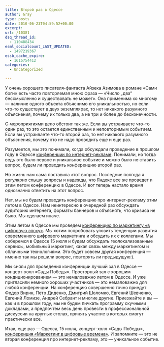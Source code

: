 ```yaml
---
title: Второй раз в Одессе
author: Gray
type: posts
date: 2010-06-23T04:59:52+00:00
excerpt:
url: /10381
dsq_thread_id:
  - 110488434
esml_socialcount_LAST_UPDATED:
  - 1497219367
essb_cache_expire:
  - 1615754412
categories:
  - Uncategorized

---
```








У очень хорошего <nobr>писателя-фантаста</nobr> Айзека Азимова в романе «Сами боги» есть часто повторяемая мною фраза — «Число „два“ бессмысленно и существовать не может». Она применима ко многому — наличие одного объекта объяснимо его уникальностью, но если <nobr>что-то</nobr> существует в двух экземплярах, то нет никакого разумного объяснения, почему их только два, а не три и более до бесконечности.

С мероприятиями дело обстоит так же. Если вы устраиваете <nobr>что-то</nobr> один раз, то это остается единственным и неповторимым событием. Если вы устраиваете <nobr>что-то</nobr> второй раз, то нет никакого разумного объяснения, почему это не надо проводить еще и еще раз.

Разумеется, мы это понимали, когда обсуждали проведение в прошлом году в Одессе <a href="http://clubs.ya.ru/yandex-ua/replies.xml?item_no=132" target="_blank">конференции по <nobr>интернет-рекламе</nobr></a>. Понимали, но тогда ведь это было первое и уникальное событие и можно было не ставить вопрос, будем ли проводить конференцию второй раз.

Но жизнь нам сама поставила этот вопрос. Последние полгода я регулярно слышу вопросы и надежды, что Яндекс все же проведет и этим летом конференцию в Одессе. И вот теперь настало время однозначно ответить на этот вопрос.

Нет, мы не будем проводить конференцию про <nobr>интернет-рекламу</nobr> этим летом в Одессе. Нам неинтересно в очередной раз обсуждать аудиторию интернета, форматы баннеров и объяснять, что кризиса не было. Мы сделаем иначе.

Этим летом в Одессе мы проведем <a href="http://adv.yandex.ru/seminar/odessa.xml" target="_blank">конференцию по маркетингу «в цифровую эпоху»</a>. Мы хотим попробовать уловить тенденции развития современного цифрового маркетинга и обсудить их с коллегами. Мы соберемся в Одессе 15 июля и будем обсуждать геолокализованные сервисы, мобильный маркетинг, какая связь между маркетингом и облачными технологиями. Это будет совсем другая конференция — именно так мы решили вопрос, повторять ли предыдущую:).

Мы сняли для проведения конференции лучший зал в Одессе — <nobr>концерт-холл</nobr> «Сады Победы». Просторный зал с хорошим кондиционированием — это немаловажно летом в Одессе. И уже пригласили немного хороших участников — это немаловажно для любой конференции. На конференцию совершенно точно приедут Федор Вирин, Петр Диденко, Дмитрий Шоломко, Евгений Шевченко, Евгений Ломизе, Андрей Себрант и многие другие. Приезжайте и вы — как и в прошлом году, мы не будем пичкать программу скучными докладами, а предпочтем весь день провести в профессиональной дискуссии на круглых столах, принять участие в которых смогут практически все.

Итак, еще раз — Одесса, 15 июля, <nobr>концерт-холл</nobr> «Сады Победы», <a href="http://adv.yandex.ru/seminar/odessa.xml" target="_blank">конференция «Маркетинг в цифровые времена»</a>. И запомните — это не вторая конференция про <nobr>интернет-рекламу</nobr>, это — уникальное событие.